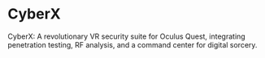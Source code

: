 # CyberX
CyberX: A revolutionary VR security suite for Oculus Quest, integrating penetration testing, RF analysis, and a command center for digital sorcery.
